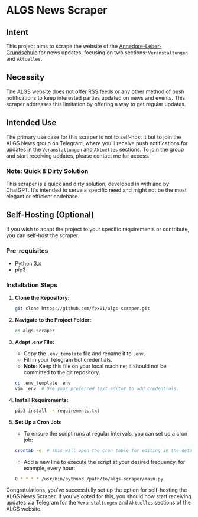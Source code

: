 # ALGS News Scraper

## Intent

This project aims to scrape the website of the [Annedore-Leber-Grundschule](https://algs.de/) for news updates, focusing on two sections: `Veranstaltungen` and `Aktuelles`.

## Necessity

The ALGS website does not offer RSS feeds or any other method of push notifications to keep interested parties updated on news and events. This scraper addresses this limitation by offering a way to get regular updates.

## Intended Use

The primary use case for this scraper is not to self-host it but to join the ALGS News group on Telegram, where you'll receive push notifications for updates in the `Veranstaltungen` and `Aktuelles` sections. To join the group and start receiving updates, please contact me for access.

### Note: Quick & Dirty Solution

This scraper is a quick and dirty solution, developed in with and by ChatGPT. It's intended to serve a specific need and might not be the most elegant or efficient codebase.

## Self-Hosting (Optional)

If you wish to adapt the project to your specific requirements or contribute, you can self-host the scraper.

### Pre-requisites

- Python 3.x
- pip3

### Installation Steps

1. **Clone the Repository:**
    ```bash
    git clone https://github.com/fex01/algs-scraper.git
    ```

2. **Navigate to the Project Folder:**
    ```bash
    cd algs-scraper
    ```

3. **Adapt .env File:**
    - Copy the `.env_template` file and rename it to `.env`.
    - Fill in your Telegram bot credentials.
    - **Note:** Keep this file on your local machine; it should not be committed to the git repository.

    ```bash
    cp .env_template .env
    vim .env  # Use your preferred text editor to add credentials.
    ```

4. **Install Requirements:**
    ```bash
    pip3 install -r requirements.txt
    ```

5. **Set Up a Cron Job:**
    - To ensure the script runs at regular intervals, you can set up a cron job:
    ```bash
    crontab -e  # This will open the cron table for editing in the default editor.
    ```
    - Add a new line to execute the script at your desired frequency, for example, every hour:
    ```bash
    0 * * * * /usr/bin/python3 /path/to/algs-scraper/main.py
    ```

Congratulations, you've successfully set up the option for self-hosting the ALGS News Scraper. If you've opted for this, you should now start receiving updates via Telegram for the `Veranstaltungen` and `Aktuelles` sections of the ALGS website.